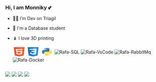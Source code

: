 ### Hi, I am Monniky 💕

- 👩‍💻 I’m Dev on Triagil
- 🌱 I'm a Database student
- 🪆 I love 3D printing

  <img align="center" alt="Rafa-HTML" height="30" width="40" src="https://raw.githubusercontent.com/devicons/devicon/master/icons/html5/html5-original.svg">
  <img align="center" alt="Rafa-CSS" height="30" width="40" src="https://raw.githubusercontent.com/devicons/devicon/master/icons/css3/css3-original.svg">
  <img align="center" alt="Rafa-Python" height="30" width="40" src="https://raw.githubusercontent.com/devicons/devicon/master/icons/python/python-original.svg">
  <img align="center" alt="Rafa-SQL" height="30" width="40" <img src="https://cdn.jsdelivr.net/gh/devicons/devicon@latest/icons/azuresqldatabase/azuresqldatabase-original.svg" />
  <img align="center" alt="Rafa-VsCode" height="30" width="40" <img src="https://cdn.jsdelivr.net/gh/devicons/devicon@latest/icons/vscode/vscode-original-wordmark.svg"/>  
  <img align="center" alt="Rafa-RabbitMq" height="30" width="40" <img src="https://cdn.jsdelivr.net/gh/devicons/devicon@latest/icons/rabbitmq/rabbitmq-original.svg"/>
  <img align="center" alt="Rafa-Docker" height="30" width="40" <img src="https://cdn.jsdelivr.net/gh/devicons/devicon@latest/icons/docker/docker-original.svg"/>

</div>
  
  ##
 
  <a href="https://instagram.com/__.monamour" target="_blank"><img src="https://img.shields.io/badge/-Instagram-%23E4405F?style=for-the-badge&logo=instagram&logoColor=white" target="_blank"></a>
 	<a href="https://www.twitch.tv/monnikys" target="_blank"><img src="https://img.shields.io/badge/Twitch-9146FF?style=for-the-badge&logo=twitch&logoColor=white" target="_blank"></a>
  <a href = "mailto:monnikysabrinnyr@gmail.com"><img src="https://img.shields.io/badge/-Gmail-%23333?style=for-the-badge&logo=gmail&logoColor=white" target="_blank"></a>
  <a href="https://www.linkedin.com/in/monniky-ribeiro-41b909206/" target="_blank"><img src="https://img.shields.io/badge/-LinkedIn-%230077B5?style=for-the-badge&logo=linkedin&logoColor=white" target="_blank"></a> 
  
</div>

